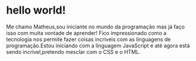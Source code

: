 #  hello world!

Me chamo Matheus,sou iniciante no mundo da programação mas já faço isso com muita vontade de aprender!
 Fico impressionado como a tecnologia nos permite fazer coisas incríveis com as linguagens de programação.Estou iniciando
 com a linguagem JavaScript e até agora está sendo incrível,pretendo mesclar com o CSS e o HTML.
